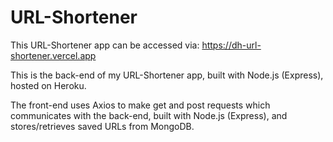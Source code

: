 # URL-Shortener

This URL-Shortener app can be accessed via: https://dh-url-shortener.vercel.app

This is the back-end of my URL-Shortener app, built with Node.js (Express), hosted on Heroku.

The front-end uses Axios to make get and post requests which communicates with the back-end, built with Node.js (Express), and stores/retrieves saved URLs from MongoDB.





